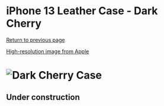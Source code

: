 # iPhone 13 Leather Case - Dark Cherry

[Return to previous page](/iphone_13)

[High-resolution image from Apple](https://store.storeimages.cdn-apple.com/8756/as-images.apple.com/is//MM143?wid=4500&hei=4500&fmt=png)

# ![Dark Cherry Case](/everyphone/MM143.png)

## Under construction
